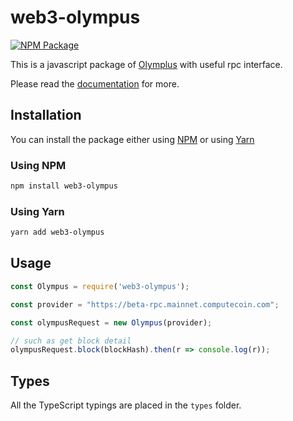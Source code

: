 # web3-olympus

[![NPM Package][npm-image]][npm-url]

This is a javascript package of [Olymplus][repo] with useful rpc interface.

Please read the [documentation][docs] for more.

## Installation

You can install the package either using [NPM](https://www.npmjs.com/package/web3-olympus) or using [Yarn](https://yarnpkg.com/package/web3-olympus)

### Using NPM

```bash
npm install web3-olympus
```

### Using Yarn

```bash
yarn add web3-olympus
```

## Usage

```js
const Olympus = require('web3-olympus');

const provider = "https://beta-rpc.mainnet.computecoin.com";

const olympusRequest = new Olympus(provider);

// such as get block detail
olympusRequest.block(blockHash).then(r => console.log(r));
```

## Types

All the TypeScript typings are placed in the `types` folder.

[docs]: https://docs.computecoin.com/oort/for-developers/mainnet/rpc-interfaces/mcp
[repo]: https://github.com/computecoin-network/Olympus
[npm-image]: https://img.shields.io/npm/v/web3-olympus.svg
[npm-url]: https://npmjs.org/package/web3-olympus
